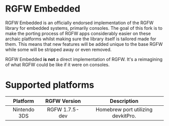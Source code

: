 # RGFW Embedded
RGFW Embedded is an officially endorsed implementation of the RGFW library for embedded
systems, primarily consoles. The goal of this fork is to make the porting process of RGFW apps considerably easier on these archaic platforms
whilst making sure the library itself is tailored made for them. This means that
new features will be added unique to the base RGFW while some will be stripped
away or even removed.

RGFW Embedded **is not** a direct implementation of RGFW. It's a reimagining of
what RGFW could be like if it were on consoles.

# Supported platforms
|     Platform     |   RGFW Version   |              Description              |
|:----------------:|:----------------:|:-------------------------------------:|
|  Nintendo 3DS    |  RGFW 1.7.5-dev  | Homebrew port utilizing devkitPro.    |